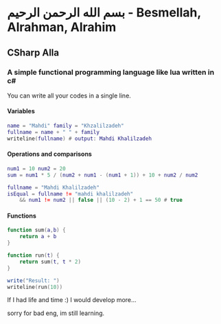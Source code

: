 # بسم الله الرحمن الرحیم - Besmellah, Alrahman, Alrahim

## CSharp Alla

### A simple functional programming language like lua written in c#

You can write all your codes in a single line.

#### Variables

``` lua
name = "Mahdi" family = "Khzalilzadeh"
fullname = name + " " + family
writeline(fullname) # output: Mahdi Khalilzadeh
```

#### Operations and comparisons

``` lua
num1 = 10 num2 = 20
sum = num1 * 5 / (num2 + num1 - (num1 + 1)) + 10 + num2 / num2

fullname = "Mahdi Khalilzadeh"
isEqual = fullname != "mahdi khalilzadeh"
    && num1 != num2 || false || (10 - 2) + 1 == 50 # true
```

#### Functions

``` lua
function sum(a,b) {
    return a + b
}

function run(t) {
    return sum(t, t * 2)
}

write("Result: ")
writeline(run(10))
```

If I had life and time :) I would develop more...

sorry for bad eng, im still learning.
